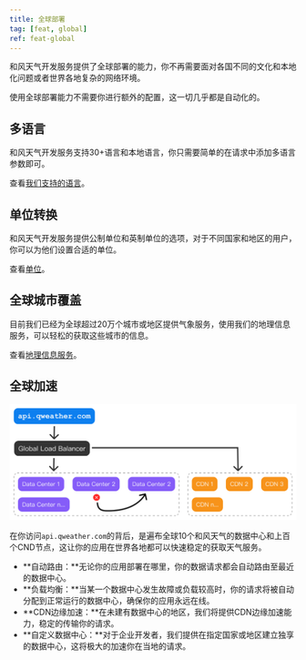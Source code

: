 ```yaml
---
title: 全球部署
tag: [feat, global]
ref: feat-global
---
```


和风天气开发服务提供了全球部署的能力，你不再需要面对各国不同的文化和本地化问题或者世界各地复杂的网络环境。

使用全球部署能力不需要你进行额外的配置，这一切几乎都是自动化的。

## 多语言

和风天气开发服务支持30+语言和本地语言，你只需要简单的在请求中添加多语言参数即可。

查看[我们支持的语言](/docs/resource/language/)。

## 单位转换

和风天气开发服务提供公制单位和英制单位的选项，对于不同国家和地区的用户，你可以为他们设置合适的单位。

查看[单位](/docs/resource/unit/)。

## 全球城市覆盖

目前我们已经为全球超过20万个城市或地区提供气象服务，使用我们的地理信息服务，可以轻松的获取这些城市的信息。

查看[地理信息服务](/docs/api/geoapi/)。

## 全球加速

![global-server](/assets/images/content/global-server-flow.png)

在你访问`api.qweather.com`的背后，是遍布全球10个和风天气的数据中心和上百个CND节点，这让你的应用在世界各地都可以快速稳定的获取天气服务。

- **自动路由：**无论你的应用部署在哪里，你的数据请求都会自动路由至最近的数据中心。
- **负载均衡：**当某一个数据中心发生故障或负载较高时，你的请求将被自动分配到正常运行的数据中心，确保你的应用永远在线。
- **CDN边缘加速：**在未建有数据中心的地区，我们将提供CDN边缘加速能力，稳定的传输你的请求。
- **自定义数据中心：**对于企业开发者，我们提供在指定国家或地区建立独享的数据中心，这将极大的加速你在当地的请求。